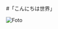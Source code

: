 #「こんにちは世界」

![Foto](https://www.animationmagazine.net/wordpress/wp-content/uploads/Family-Guy-A-Little-Fright-Music.jpg)
